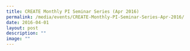 ```yaml
---
title: CREATE Monthly PI Seminar Series (Apr 2016)
permalink: /media/events/CREATE-Monthly-PI-Seminar-Series-Apr-2016/
date: 2016-04-01
layout: post
description: ""
image: ""
---
```

